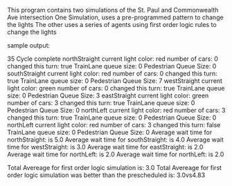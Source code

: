This program contains two simulations of the St. Paul and Commonwealth Ave intersection
One Simulation, uses a pre-programmed pattern to change the lights
The other uses a series of agents using first order logic rules to change the lights

sample output:

35 Cycle complete
northStraight current light color: red number of cars: 0 changed this turn: true TrainLane queue size: 0 Pedestrian Queue Size: 0
southStraight current light color: red number of cars: 0 changed this turn: true TrainLane queue size: 0 Pedestrian Queue Size: 7
westStraight current light color: green number of cars: 0 changed this turn: true TrainLane queue size: 0 Pedestrian Queue Size: 3
eastStraight current light color: green number of cars: 3 changed this turn: true TrainLane queue size: 0 Pedestrian Queue Size: 0
northLeft current light color: red number of cars: 3 changed this turn: true TrainLane queue size: 0 Pedestrian Queue Size: 0
northLeft current light color: red number of cars: 3 changed this turn: false TrainLane queue size: 0 Pedestrian Queue Size: 0
Average wait time for northStraight: is 5.0
Average wait time for southStraight: is 4.0
Average wait time for westStraight: is 3.0
Average wait time for eastStraight: is 2.0
Average wait time for northLeft: is 2.0
Average wait time for northLeft: is 2.0


Total Avereage for first order logic simulation is: 3.0
Total Avereage for first order logic simulation was better than the prescheduled is: 3.0vs4.83
